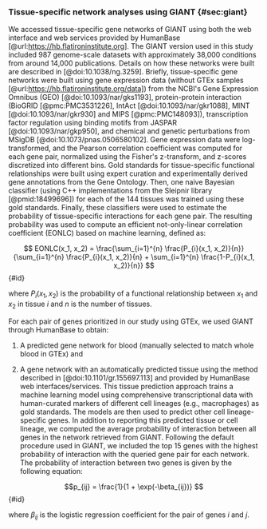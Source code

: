 ### Tissue-specific network analyses using GIANT {#sec:giant}

We accessed tissue-specific gene networks of GIANT using both the web interface and web services provided by HumanBase [@url:https://hb.flatironinstitute.org].
The GIANT version used in this study included 987 genome-scale datasets with approximately 38,000 conditions from around 14,000 publications.
Details on how these networks were built are described in [@doi:10.1038/ng.3259].
Briefly, tissue-specific gene networks were built using gene expression data (without GTEx samples [@url:https://hb.flatironinstitute.org/data]) from the NCBI's Gene Expression Omnibus (GEO) [@doi:10.1093/nar/gks1193], protein-protein interaction (BioGRID [@pmc:PMC3531226], IntAct [@doi:10.1093/nar/gkr1088], MINT [@doi:10.1093/nar/gkr930] and MIPS [@pmc:PMC148093]), transcription factor regulation using binding motifs from JASPAR [@doi:10.1093/nar/gkp950], and chemical and genetic perturbations from MSigDB [@doi:10.1073/pnas.0506580102].
Gene expression data were log-transformed, and the Pearson correlation coefficient was computed for each gene pair, normalized using the Fisher's z-transform, and z-scores discretized into different bins.
Gold standards for tissue-specific functional relationships were built using expert curation and experimentally derived gene annotations from the Gene Ontology.
Then, one naive Bayesian classifier (using C++ implementations from the Sleipnir library [@pmid:18499696]) for each of the 144 tissues was trained using these gold standards.
Finally, these classifiers were used to estimate the probability of tissue-specific interactions for each gene pair.
The resulting probability was used to compute an efficient not-only-linear correlation coefficient (EONLC) based on machine learning, defined as:

$$
EONLC(x_1, x_2) = \frac{\sum_{i=1}^{n} \frac{P_{i}(x_1, x_2)}{n}}{\sum_{i=1}^{n} \frac{P_{i}(x_1, x_2)}{n} + \sum_{i=1}^{n} \frac{1-P_{i}(x_1, x_2)}{n}}
$$ {#id}

where $P_{i}(x_1, x_2)$ is the probability of a functional relationship between $x_1$ and $x_2$ in tissue $i$ and $n$ is the number of tissues.


For each pair of genes prioritized in our study using GTEx, we used GIANT through HumanBase to obtain:

1) A predicted gene network for blood (manually selected to match whole blood in GTEx) and 

2) A gene network with an automatically predicted tissue using the method described in [@doi:10.1101/gr.155697.113] and provided by HumanBase web interfaces/services.
This tissue prediction approach trains a machine learning model using comprehensive transcriptional data with human-curated markers of different cell lineages (e.g., macrophages) as gold standards.
The models are then used to predict other cell lineage-specific genes.
In addition to reporting this predicted tissue or cell lineage, we computed the average probability of interaction between all genes in the network retrieved from GIANT.
Following the default procedure used in GIANT, we included the top 15 genes with the highest probability of interaction with the queried gene pair for each network.
The probability of interaction between two genes is given by the following equation:

$$p_{ij} = \frac{1}{1 + \exp(-\beta_{ij})} $$ {#id}

where $\beta_{ij}$ is the logistic regression coefficient for the pair of genes $i$ and $j$.
